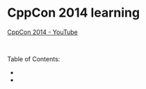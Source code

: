 # CppCon 2014 learning

[CppCon 2014 - YouTube](https://www.youtube.com/playlist?list=PLHTh1InhhwT7esTl1bRitiizeEnksGU7J)

&nbsp;   

Table of Contents:

- []()
- []()